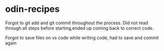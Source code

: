 # odin-recipes
Forgot to git add and git commit throughout the process.
Did not read through all steps before starting,ended up coming back to correct code.

Forgot to save files on vs code while writing code, had to save and commit again
